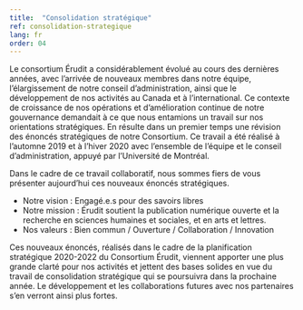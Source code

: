 ```yaml
---
title:  "Consolidation stratégique"
ref: consolidation-strategique
lang: fr
order: 04
---
```


Le consortium Érudit a considérablement évolué au cours des dernières années, avec l’arrivée de nouveaux membres dans notre équipe, l’élargissement de notre conseil d’administration, ainsi que le développement de nos activités au Canada et à l’international. Ce contexte de croissance de nos opérations et d’amélioration continue de notre gouvernance demandait à ce que nous entamions un travail sur nos orientations stratégiques. En résulte dans un premier temps une révision des énoncés stratégiques de notre Consortium. Ce travail a été réalisé à l’automne 2019 et à l’hiver 2020 avec l’ensemble de l’équipe et le conseil d’administration, appuyé par l’Université de Montréal.

Dans le cadre de ce travail collaboratif, nous sommes fiers de vous présenter aujourd’hui ces nouveaux énoncés stratégiques.

* Notre vision : Engagé.e.s pour des savoirs libres
* Notre mission : Érudit soutient la publication numérique ouverte et la recherche en sciences humaines et sociales, et en arts et lettres.
* Nos valeurs : Bien commun / Ouverture / Collaboration / Innovation

Ces nouveaux énoncés, réalisés dans le cadre de la planification stratégique 2020-2022 du Consortium Érudit, viennent apporter une plus grande clarté pour nos activités et jettent des bases solides en vue du travail de consolidation stratégique qui se poursuivra dans la prochaine année. Le développement et les collaborations futures avec nos partenaires s’en verront ainsi plus fortes.
